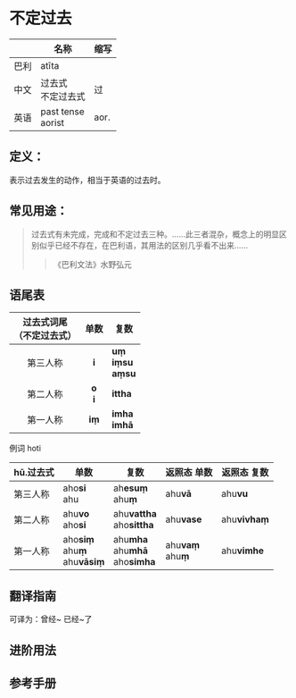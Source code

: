 # 不定过去

||名称|缩写|
|-|-|-|
|巴利|atīta||
|中文|过去式<br>不定过去式|过|
|英语|past tense<br>aorist|aor.|


## 定义：

表示过去发生的动作，相当于英语的过去时。

## 常见用途：
>过去式有未完成，完成和不定过去三种。……此三者混杂，概念上的明显区别似乎已经不存在，在巴利语，其用法的区别几乎看不出来……
>>《巴利文法》水野弘元

## 语尾表
|过去式词尾<br>（不定过去式）|单数|复数|
| :--: | :--: | -- | 
|第三人称|**i**<br>|**uṃ**<br>**iṃsu**<br>**aṃsu**|
|第二人称|**o**<br>**i**|**ittha**|
|第一人称|**iṃ**<br>|**imha**<br>**imhā**|

例词 hoti

|hū.过去式|单数|复数|返照态 单数|返照态 复数|
| -- | -- | -- | -- | -- |
|第三人称|aho**si**<br>ahu|ah**esuṃ**<br>ahu**ṃ**|ahu**vā**|ahu**vu**|
|第二人称|ahu**vo**<br>aho**si**|ahu**vattha**<br>aho**sittha**|ahu**vase**|ahu**vivhaṃ**|
|第一人称|aho**siṃ**<br>ahu**ṃ**<br>ahu**vāsiṃ**|ahu**mha**<br>ahu**mhā**<br>aho**simha**|ahu**vaṃ**<br>ahu**ṃ**|ahu**vimhe**|



## 翻译指南

可译为：曾经~ 
已经~了


## 进阶用法


## 参考手册

